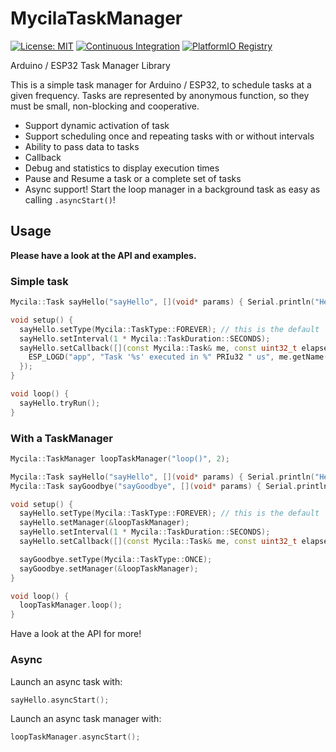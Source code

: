 # MycilaTaskManager

[![License: MIT](https://img.shields.io/badge/License-MIT-yellow.svg)](https://opensource.org/licenses/MIT)
[![Continuous Integration](https://github.com/mathieucarbou/MycilaTaskManager/actions/workflows/ci.yml/badge.svg)](https://github.com/mathieucarbou/MycilaTaskManager/actions/workflows/ci.yml)
[![PlatformIO Registry](https://badges.registry.platformio.org/packages/mathieucarbou/library/MycilaTaskManager.svg)](https://registry.platformio.org/libraries/mathieucarbou/MycilaTaskManager)

Arduino / ESP32 Task Manager Library

This is a simple task manager for Arduino / ESP32, to schedule tasks at a given frequency.
Tasks are represented by anonymous function, so they must be small, non-blocking and cooperative.

- Support dynamic activation of task
- Support scheduling once and repeating tasks with or without intervals
- Ability to pass data to tasks
- Callback
- Debug and statistics to display execution times
- Pause and Resume a task or a complete set of tasks
- Async support! Start the loop manager in a background task as easy as calling `.asyncStart()`!

## Usage

**Please have a look at the API and examples.**

### Simple task

```c++
Mycila::Task sayHello("sayHello", [](void* params) { Serial.println("Hello"); });

void setup() {
  sayHello.setType(Mycila::TaskType::FOREVER); // this is the default
  sayHello.setInterval(1 * Mycila::TaskDuration::SECONDS);
  sayHello.setCallback([](const Mycila::Task& me, const uint32_t elapsed) {
    ESP_LOGD("app", "Task '%s' executed in %" PRIu32 " us", me.getName(), elapsed);
  });
}

void loop() {
  sayHello.tryRun();
}
```

### With a TaskManager

```c++
Mycila::TaskManager loopTaskManager("loop()", 2);

Mycila::Task sayHello("sayHello", [](void* params) { Serial.println("Hello"); });
Mycila::Task sayGoodbye("sayGoodbye", [](void* params) { Serial.println("Hello"); });

void setup() {
  sayHello.setType(Mycila::TaskType::FOREVER); // this is the default
  sayHello.setManager(&loopTaskManager);
  sayHello.setInterval(1 * Mycila::TaskDuration::SECONDS);
  sayHello.setCallback([](const Mycila::Task& me, const uint32_t elapsed) { sayGoodbye.resume(); });

  sayGoodbye.setType(Mycila::TaskType::ONCE);
  sayGoodbye.setManager(&loopTaskManager);
}

void loop() {
  loopTaskManager.loop();
}
```

Have a look at the API for more!

### Async

Launch an async task with:

```c++
sayHello.asyncStart();
```

Launch an async task manager with:

```c++
loopTaskManager.asyncStart();
```
